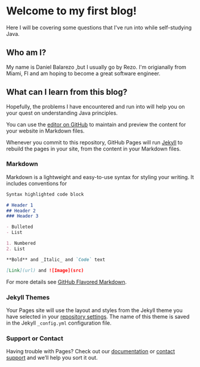 # Welcome to my first blog!
   Here I will be covering some questions that I've run into while self-studying Java.  
   
## Who am I?
   My name is Daniel Balarezo ,but I usually go by Rezo. I'm origianally from Miami, Fl and am hoping to become a great software engineer.
## What can I learn from this blog?
   Hopefully, the problems I have encountered and run into will help you on your quest on understanding Java principles.


You can use the [editor on GitHub](https://github.com/DanRezo/First-Timers/edit/master/README.md) to maintain and preview the content for your website in Markdown files.

Whenever you commit to this repository, GitHub Pages will run [Jekyll](https://jekyllrb.com/) to rebuild the pages in your site, from the content in your Markdown files.

### Markdown

Markdown is a lightweight and easy-to-use syntax for styling your writing. It includes conventions for

```markdown
Syntax highlighted code block

# Header 1
## Header 2
### Header 3

- Bulleted
- List

1. Numbered
2. List

**Bold** and _Italic_ and `Code` text

[Link](url) and ![Image](src)
```

For more details see [GitHub Flavored Markdown](https://guides.github.com/features/mastering-markdown/).

### Jekyll Themes

Your Pages site will use the layout and styles from the Jekyll theme you have selected in your [repository settings](https://github.com/DanRezo/First-Timers/settings). The name of this theme is saved in the Jekyll `_config.yml` configuration file.

### Support or Contact

Having trouble with Pages? Check out our [documentation](https://help.github.com/categories/github-pages-basics/) or [contact support](https://github.com/contact) and we’ll help you sort it out.
